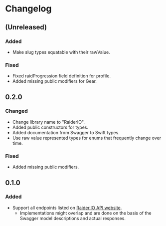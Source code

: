 # Changelog

## (Unreleased)

### Added

* Make slug types equatable with their rawValue.

### Fixed

* Fixed raidProgression field definition for profile.
* Added missing public modifiers for Gear.

## 0.2.0

### Changed

* Change library name to "RaiderIO".
* Added public constructors for types.
* Added documentation from Swagger to Swift types.
* Use raw value represented types for enums that frequently change over time.

### Fixed

* Added missing public modifiers.

## 0.1.0

### Added

* Support all endpoints listed on [Raider.IO API website](https://raider.io/api).
  * Implementations might overlap and are done on the basis of the Swagger model descriptions and actual responses.
